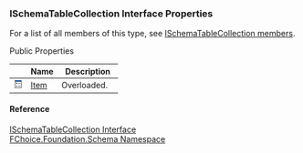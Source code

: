 ﻿### ISchemaTableCollection Interface Properties

For a list of all members of this type, see [ISchemaTableCollection members](fcSDK~FChoice.Foundation.Schema.ISchemaTableCollection_members.md).

Public Properties

|   | Name | Description |
| --- | --- | --- |
| ![ Property](dotnetimages/Property.png) | [Item](fcSDK~FChoice.Foundation.Schema.ISchemaTableCollection~Item.md) | Overloaded.    |





#### Reference

[ISchemaTableCollection Interface](fcSDK~FChoice.Foundation.Schema.ISchemaTableCollection.md)  
[FChoice.Foundation.Schema Namespace](fcSDK~FChoice.Foundation.Schema_namespace.md)